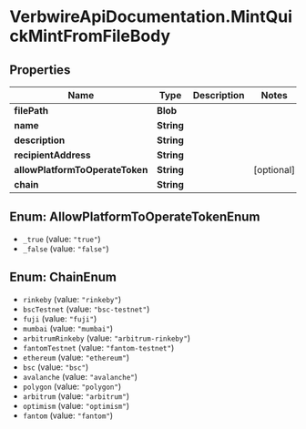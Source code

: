 # VerbwireApiDocumentation.MintQuickMintFromFileBody

## Properties
Name | Type | Description | Notes
------------ | ------------- | ------------- | -------------
**filePath** | **Blob** |  | 
**name** | **String** |  | 
**description** | **String** |  | 
**recipientAddress** | **String** |  | 
**allowPlatformToOperateToken** | **String** |  | [optional] 
**chain** | **String** |  | 

<a name="AllowPlatformToOperateTokenEnum"></a>
## Enum: AllowPlatformToOperateTokenEnum

* `_true` (value: `"true"`)
* `_false` (value: `"false"`)


<a name="ChainEnum"></a>
## Enum: ChainEnum

* `rinkeby` (value: `"rinkeby"`)
* `bscTestnet` (value: `"bsc-testnet"`)
* `fuji` (value: `"fuji"`)
* `mumbai` (value: `"mumbai"`)
* `arbitrumRinkeby` (value: `"arbitrum-rinkeby"`)
* `fantomTestnet` (value: `"fantom-testnet"`)
* `ethereum` (value: `"ethereum"`)
* `bsc` (value: `"bsc"`)
* `avalanche` (value: `"avalanche"`)
* `polygon` (value: `"polygon"`)
* `arbitrum` (value: `"arbitrum"`)
* `optimism` (value: `"optimism"`)
* `fantom` (value: `"fantom"`)


